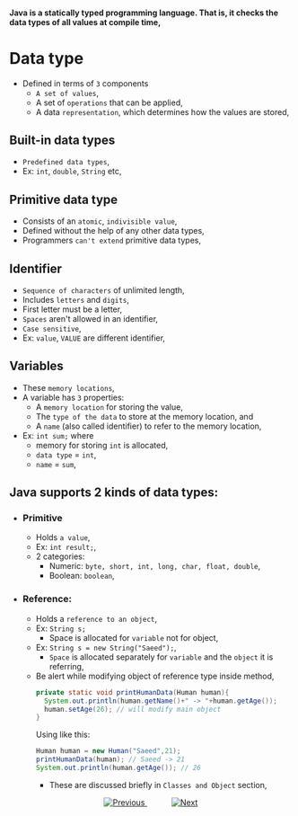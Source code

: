 
#### Java is a statically typed programming language. That is, it checks the data types of all values at compile time,

# Data type
- Defined in terms of `3` components
  - `A set of values`,
  - A set of `operations` that can be applied,
  - A data `representation`, which determines how the values are stored,

## Built-in data types
- `Predefined data types`,
- Ex: `int`, `double`, `String` etc,

## Primitive data type
- Consists of an `atomic`, `indivisible value`, 
- Defined without the help of any other data types,
- Programmers `can't extend` primitive data types,

## Identifier
- `Sequence of characters` of unlimited length,
- Includes `letters` and `digits`,
- First letter must be a letter,
- `Spaces` aren't allowed in an identifier,
- `Case sensitive`, 
- Ex: `value`, `VALUE` are different identifier,

## Variables
- These `memory locations`,
- A variable has `3` properties:
  - A `memory location` for storing the value,
  - The `type of the data` to store at the memory location, and 
  - A `name` (also called identifier) to refer to the memory location,
- Ex: `int sum;` where
  - memory for storing `int` is allocated,
  - `data type` = `int`, 
  - `name` = `sum`,

## Java supports 2 kinds of data types:
- ### Primitive
  - Holds `a value`,
  - Ex: `int result;`,
  - 2 categories:
    - Numeric: `byte, short, int, long, char, float, double`, 
    - Boolean: `boolean`,
- ### Reference: 
  - Holds a `reference to an object`,
  - Ex: `String s;` 
    - Space is allocated for `variable` not for object,
  - Ex: `String s = new String("Saeed");`, 
    - `Space` is allocated separately for `variable` and the `object` it is referring,
  - Be alert while modifying object of reference type inside method,
    ```java
    private static void printHumanData(Human human){
      System.out.println(human.getName()+" -> "+human.getAge());
      human.setAge(26); // will modify main object
    }
    ```
    Using like this:
    ```java
    Human human = new Human("Saeed",21);
    printHumanData(human); // Saeed -> 21
    System.out.println(human.getAge()); // 26
    ```
    - These are discussed briefly in `Classes and Object` section,



<!-- bottom_nav_bar_1243 -->
<div align="center">
<a href="None">
    <img src="https://img.shields.io/badge/◀%20Previous-blue?style=for-the-badge" alt="Previous">
</a>
&nbsp;&nbsp;&nbsp;&nbsp;&nbsp;&nbsp;&nbsp;&nbsp;&nbsp;&nbsp;
<a href="https://github.com/abusaeed2433/JavaInREADME/tree/main/operator/">
    <img src="https://img.shields.io/badge/Next%20▶-blue?style=for-the-badge" alt="Next">
</a>
</div>
<!-- bottom_nav_bar_1243 -->
    
